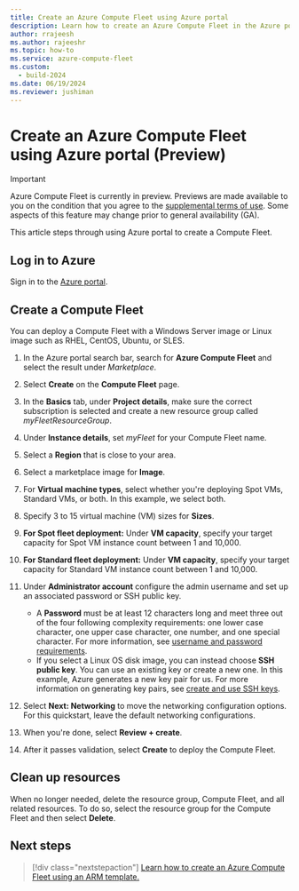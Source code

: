 ```yaml
---
title: Create an Azure Compute Fleet using Azure portal
description: Learn how to create an Azure Compute Fleet in the Azure portal.
author: rrajeesh
ms.author: rajeeshr
ms.topic: how-to
ms.service: azure-compute-fleet
ms.custom:
  - build-2024
ms.date: 06/19/2024
ms.reviewer: jushiman
---
```


# Create an Azure Compute Fleet using Azure portal (Preview)

> [!IMPORTANT]
> Azure Compute Fleet is currently in preview. Previews are made available to you on the condition that you agree to the [supplemental terms of use](https://azure.microsoft.com/support/legal/preview-supplemental-terms/). Some aspects of this feature may change prior to general availability (GA). 

This article steps through using Azure portal to create a Compute Fleet.


## Log in to Azure

Sign in to the [Azure portal](https://portal.azure.com).


## Create a Compute Fleet

You can deploy a Compute Fleet with a Windows Server image or Linux image such as RHEL, CentOS, Ubuntu, or SLES.

1. In the Azure portal search bar, search for **Azure Compute Fleet** and select the result under *Marketplace*.
1. Select **Create** on the **Compute Fleet** page. 

1. In the **Basics** tab, under **Project details**, make sure the correct subscription is selected and create a new resource group called *myFleetResourceGroup*. 
1. Under **Instance details**, set *myFleet* for your Compute Fleet name.
1. Select a **Region** that is close to your area.
1. Select a marketplace image for **Image**. 
1. For **Virtual machine types**, select whether you're deploying Spot VMs, Standard VMs, or both. In this example, we select both. 
1. Specify 3 to 15 virtual machine (VM) sizes for **Sizes**.
1. **For Spot fleet deployment:** Under **VM capacity**, specify your target capacity for Spot VM instance count between 1 and 10,000.
1. **For Standard fleet deployment:** Under **VM capacity**, specify your target capacity for Standard VM instance count between 1 and 10,000. 

1. Under **Administrator account** configure the admin username and set up an associated password or SSH public key.
   - A **Password** must be at least 12 characters long and meet three out of the four following complexity requirements: one lower case character, one upper case character, one number, and one special character. For more information, see [username and password requirements](../virtual-machines/windows/faq.yml#what-are-the-password-requirements-when-creating-a-vm-).
   - If you select a Linux OS disk image, you can instead choose **SSH public key**. You can use an existing key or create a new one. In this example, Azure generates a new key pair for us. For more information on generating key pairs, see [create and use SSH keys](../virtual-machines/linux/mac-create-ssh-keys.md).

1. Select **Next: Networking** to move the networking configuration options. For this quickstart, leave the default networking configurations.

1. When you're done, select **Review + create**.
1. After it passes validation, select **Create** to deploy the Compute Fleet.


## Clean up resources
When no longer needed, delete the resource group, Compute Fleet, and all related resources. To do so, select the resource group for the Compute Fleet and then select **Delete**.


## Next steps
> [!div class="nextstepaction"]
> [Learn how to create an Azure Compute Fleet using an ARM template.](quickstart-create-rest-api.md)
